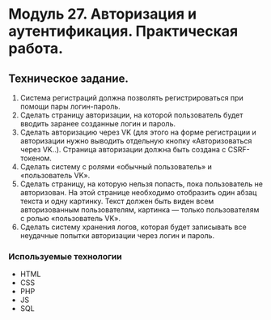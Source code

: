 # Модуль 27. Авторизация и аутентификация. Практическая работа.

## Техническое задание.
1. Система регистраций должна позволять регистрироваться при помощи пары логин-пароль.
2. Сделать страницу авторизации, на которой пользователь будет вводить заранее созданные логин и пароль.
3. Сделать авторизацию через VK (для этого на форме регистрации и авторизации нужно выводить отдельную кнопку «Авторизоваться через VK..). Страница авторизации должна быть создана с CSRF-токеном.
4. Сделать систему с ролями «обычный пользователь» и «пользователь VK».
5. Сделать страницу, на которую нельзя попасть, пока пользователь не авторизован. На этой странице необходимо отобразить один абзац текста и одну картинку. Текст должен быть виден всем авторизованным пользователям, картинка — только пользователям с ролью  «пользователь VK».
6. Сделать систему хранения логов, которая будет записывать все неудачные попытки авторизации через логин и пароль.

### Используемые технологии
* HTML
* CSS
* PHP
* JS
* SQL